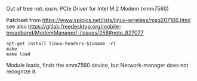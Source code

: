 Out of tree net: iosm: PCIe Driver for Intel M.2 Modem (xmm7560)

Patchset from https://www.spinics.net/lists/linux-wireless/msg207166.html
see also https://gitlab.freedesktop.org/mobile-broadband/ModemManager/-/issues/258#note_827077

```
apt-get install linux-headers-$(uname -r)
make
make load
```

Module loads, finds the xmm7560 device, but Network-manager does not recognize it.
